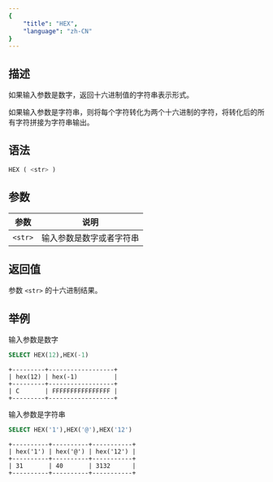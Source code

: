 ```yaml
---
{
    "title": "HEX",
    "language": "zh-CN"
}
---
```


<!-- 
Licensed to the Apache Software Foundation (ASF) under one
or more contributor license agreements.  See the NOTICE file
distributed with this work for additional information
regarding copyright ownership.  The ASF licenses this file
to you under the Apache License, Version 2.0 (the
"License"); you may not use this file except in compliance
with the License.  You may obtain a copy of the License at

  http://www.apache.org/licenses/LICENSE-2.0

Unless required by applicable law or agreed to in writing,
software distributed under the License is distributed on an
"AS IS" BASIS, WITHOUT WARRANTIES OR CONDITIONS OF ANY
KIND, either express or implied.  See the License for the
specific language governing permissions and limitations
under the License.
-->

## 描述

如果输入参数是数字，返回十六进制值的字符串表示形式。

如果输入参数是字符串，则将每个字符转化为两个十六进制的字符，将转化后的所有字符拼接为字符串输出。


## 语法

```sql
HEX ( <str> )
```

## 参数

| 参数    | 说明           |
|-------|--------------|
| `<str>` | 输入参数是数字或者字符串 |

## 返回值

参数 `<str>` 的十六进制结果。

## 举例

输入参数是数字
```sql
SELECT HEX(12),HEX(-1)
```

```text
+---------+------------------+
| hex(12) | hex(-1)          |
+---------+------------------+
| C       | FFFFFFFFFFFFFFFF |
+---------+------------------+
```

输入参数是字符串

```sql
SELECT HEX('1'),HEX('@'),HEX('12')
```

```text
+----------+----------+-----------+
| hex('1') | hex('@') | hex('12') |
+----------+----------+-----------+
| 31       | 40       | 3132      |
+----------+----------+-----------+
```